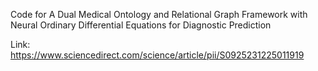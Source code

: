 Code for A Dual Medical Ontology and Relational Graph Framework with Neural Ordinary Differential Equations for Diagnostic Prediction

Link: https://www.sciencedirect.com/science/article/pii/S0925231225011919
